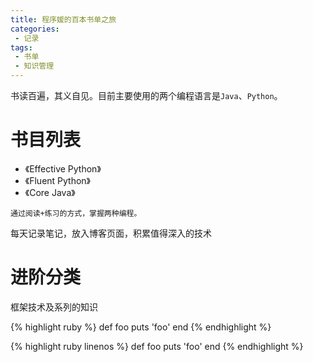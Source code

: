 ```yaml
---
title: 程序媛的百本书单之旅
categories:
 - 记录
tags: 
 - 书单
 - 知识管理
---
```


书读百遍，其义自见。目前主要使用的两个编程语言是`Java`、`Python`。

# 书目列表

- 《Effective Python》
- 《Fluent Python》
- 《Core Java》
```
通过阅读+练习的方式，掌握两种编程。
```
每天记录笔记，放入博客页面，积累值得深入的技术

# 进阶分类

框架技术及系列的知识

{% highlight ruby %}
def foo
  puts 'foo'
end
{% endhighlight %}

{% highlight ruby linenos %}
def foo
  puts 'foo'
end
{% endhighlight %}

